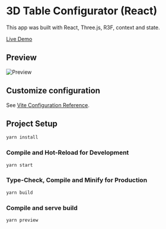 # 3D Table Configurator (React)

This app was built with React, Three.js, R3F, context and state.

[Live Demo](https://kierana.dev/configurator-table/)

## Preview

![Preview](https://kierana.dev/assets/proj_configurator-table.webp)

## Customize configuration

See [Vite Configuration Reference](https://vitejs.dev/config/).

## Project Setup

```sh
yarn install
```

### Compile and Hot-Reload for Development

```sh
yarn start
```

### Type-Check, Compile and Minify for Production

```sh
yarn build
```

### Compile and serve build

```sh
yarn preview
```
